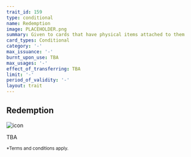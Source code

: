 ```yaml
---
trait_id: 159
type: conditional
name: Redemption
image: PLACEHOLDER.png
summary: Given to cards that have physical items attached to them
card_types: Conditional
category: '-'
max_issuance: '-'
burnt_upon_use: TBA
max_usages: '-'
effect_of_transferring: TBA
limit: '-'
period_of_validity: '-'
layout: trait
---
```


## Redemption

![icon](/assets/images/trait-icons/{{page.image}})

TBA

<small>*Terms and conditions apply.</small>


